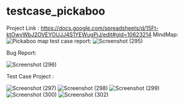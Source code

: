 # testcase_pickaboo
Project Link :
https://docs.google.com/spreadsheets/d/15Ft-ktOwvWbJ2OVEYOUJJ4S1YEWugPiJ/edit#gid=10623214 
MindMap:
![Pickaboo map](https://github.com/Swarna2509/testcase_pickaboo/assets/72212832/a4e2615c-0b62-40ad-82a5-17b3c3ea1836)
test case report:
![Screenshot (295)](https://github.com/Swarna2509/testcase_pickaboo/assets/72212832/ba2a301f-8d28-40f3-96fd-8bb7f15654a0)

Bug Report:

![Screenshot (296)](https://github.com/Swarna2509/testcase_pickaboo/assets/72212832/63feacee-9cac-4be6-9584-9475e422134b)


Test Case Project :

![Screenshot (297)](https://github.com/Swarna2509/testcase_pickaboo/assets/72212832/a4588823-ea18-4af5-ae2a-566f7647fbe4)
![Screenshot (298)](https://github.com/Swarna2509/testcase_pickaboo/assets/72212832/d09593dc-9939-446f-9ba7-2017e57415c0)
![Screenshot (299)](https://github.com/Swarna2509/testcase_pickaboo/assets/72212832/77784a66-d078-4a4d-a921-74e0a0d11d76)
![Screenshot (300)](https://github.com/Swarna2509/testcase_pickaboo/assets/72212832/3a98ad97-fe57-49c0-9b8a-c337f367d212)
![Screenshot (302)](https://github.com/Swarna2509/testcase_pickaboo/assets/72212832/159d17d3-08ee-4e7f-8004-e7284b57ee5a)
